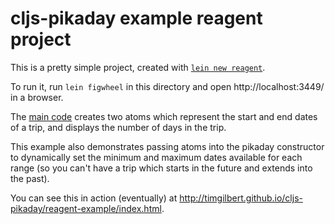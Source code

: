 # cljs-pikaday example reagent project

This is a pretty simple project, created with 
[`lein new reagent`](https://github.com/reagent-project/reagent-template). 

To run it, run `lein figwheel` in this directory and open http://localhost:3449/
in a browser.

The [main code](src/cljs/cljs_pikaday_reagent_example/core.cljs) 
creates two atoms which represent the start and end dates of a trip, and displays 
the number of days in the trip.

This example also demonstrates passing atoms into the pikaday constructor 
to dynamically set the minimum and maximum dates available for each range 
(so you can't have a trip which starts in the future and extends into the 
past).

You can see this in action (eventually) at 
http://timgilbert.github.io/cljs-pikaday/reagent-example/index.html.
